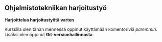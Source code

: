 ## Ohjelmistotekniikan harjoitustyö

**Harjoittelua harjoitustyötä varten**

Kurssilla olen tähän mennessä oppinut käyttämään komentoriviä _paremmin_. Lisäksi
olen oppinut **Git-versionhallinnasta**.
